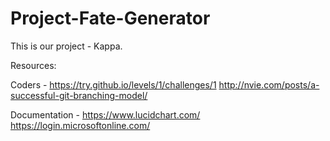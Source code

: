 # Project-Fate-Generator
This is our project - Kappa.

Resources:

Coders -
https://try.github.io/levels/1/challenges/1
http://nvie.com/posts/a-successful-git-branching-model/

Documentation -
https://www.lucidchart.com/
https://login.microsoftonline.com/
